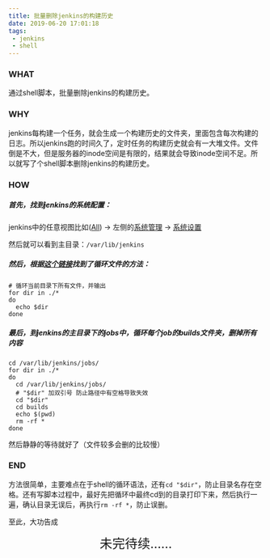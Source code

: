 ```yaml
---
title: 批量删除jenkins的构建历史
date: 2019-06-20 17:01:18
tags:
 - jenkins
 - shell
---
```


### WHAT

通过shell脚本，批量删除jenkins的构建历史。

### WHY

jenkins每构建一个任务，就会生成一个构建历史的文件夹，里面包含每次构建的日志。所以jenkins跑的时间久了，定时任务的构建历史就会有一大堆文件。文件倒是不大，但是服务器的inode空间是有限的，结果就会导致inode空间不足。所以就写了个shell脚本删除jenkins的构建历史。

<!-- more -->

### HOW

##### 首先，找到jenkins的系统配置：

jenkins中的任意视图比如([All](http://localhost:8080/)) -> 左侧的[系统管理](http://localhost:8080/manage) -> [系统设置](http://localhost:8080/configure)

然后就可以看到主目录：`/var/lib/jenkins`

##### 然后，根据[这个链接](https://www.cnblogs.com/kaituorensheng/archive/2012/12/19/2825376.html)找到了循环文件的方法：

```shell
# 循环当前目录下所有文件，并输出
for dir in ./*
do
  echo $dir
done
```

##### 最后，到jenkins的主目录下的jobs中，循环每个job的builds文件夹，删掉所有内容

```shell
cd /var/lib/jenkins/jobs/
for dir in ./*
do
  cd /var/lib/jenkins/jobs/
  # "$dir" 加双引号 防止路径中有空格导致失效
  cd "$dir"
  cd builds
  echo $(pwd)
  rm -rf *
done
```

然后静静的等待就好了（文件较多会删的比较慢）

### END

方法很简单，主要难点在于shell的循环语法，还有`cd "$dir"`，防止目录名存在空格。还有写脚本过程中，最好先把循环中最终cd到的目录打印下来，然后执行一遍，确认目录无误后，再执行`rm -rf *`，防止误删。

至此，大功告成

<div style="font-size: 25px; font-weight: 3px; text-align: center;">未完待续……</div>